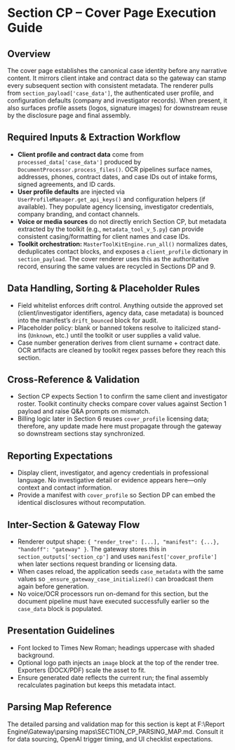 ﻿# Section CP – Cover Page Execution Guide

## Overview
The cover page establishes the canonical case identity before any narrative content. It mirrors client intake and contract data so the gateway can stamp every subsequent section with consistent metadata. The renderer pulls from `section_payload['case_data']`, the authenticated user profile, and configuration defaults (company and investigator records). When present, it also surfaces profile assets (logos, signature images) for downstream reuse by the disclosure page and final assembly.

## Required Inputs & Extraction Workflow
- **Client profile and contract data** come from `processed_data['case_data']` produced by `DocumentProcessor.process_files()`. OCR pipelines surface names, addresses, phones, contract dates, and case IDs out of intake forms, signed agreements, and ID cards.
- **User profile defaults** are injected via `UserProfileManager.get_api_keys()` and configuration helpers (if available). They populate agency licensing, investigator credentials, company branding, and contact channels.
- **Voice or media sources** do not directly enrich Section CP, but metadata extracted by the toolkit (e.g., `metadata_tool_v_5.py`) can provide consistent casing/formatting for client names and case IDs.
- **Toolkit orchestration:** `MasterToolKitEngine.run_all()` normalizes dates, deduplicates contact blocks, and exposes a `client_profile` dictionary in `section_payload`. The cover renderer uses this as the authoritative record, ensuring the same values are recycled in Sections DP and 9.

## Data Handling, Sorting & Placeholder Rules
- Field whitelist enforces drift control. Anything outside the approved set (client/investigator identifiers, agency data, case metadata) is bounced into the manifest’s `drift_bounced` block for audit.
- Placeholder policy: blank or banned tokens resolve to italicized stand-ins (`Unknown`, etc.) until the toolkit or user supplies a valid value.
- Case number generation derives from client surname + contract date. OCR artifacts are cleaned by toolkit regex passes before they reach this section.

## Cross-Reference & Validation
- Section CP expects Section 1 to confirm the same client and investigator roster. Toolkit continuity checks compare cover values against Section 1 payload and raise Q&A prompts on mismatch.
- Billing logic later in Section 6 reuses `cover_profile` licensing data; therefore, any update made here must propagate through the gateway so downstream sections stay synchronized.

## Reporting Expectations
- Display client, investigator, and agency credentials in professional language. No investigative detail or evidence appears here—only context and contact information.
- Provide a manifest with `cover_profile` so Section DP can embed the identical disclosures without recomputation.

## Inter-Section & Gateway Flow
- Renderer output shape: `{ "render_tree": [...], "manifest": {...}, "handoff": "gateway" }`. The gateway stores this in `section_outputs['section_cp']` and uses `manifest['cover_profile']` when later sections request branding or licensing data.
- When cases reload, the application seeds `case_metadata` with the same values so `_ensure_gateway_case_initialized()` can broadcast them again before generation.
- No voice/OCR processors run on-demand for this section, but the document pipeline must have executed successfully earlier so the `case_data` block is populated.

## Presentation Guidelines
- Font locked to Times New Roman; headings uppercase with shaded background.
- Optional logo path injects an `image` block at the top of the render tree. Exporters (DOCX/PDF) scale the asset to fit.
- Ensure generated date reflects the current run; the final assembly recalculates pagination but keeps this metadata intact.

## Parsing Map Reference
The detailed parsing and validation map for this section is kept at F:\Report Engine\Gateway\parsing maps\SECTION_CP_PARSING_MAP.md. Consult it for data sourcing, OpenAI trigger timing, and UI checklist expectations.

